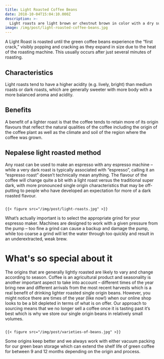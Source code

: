 ```yaml
---
title: Light Roasted Coffee Beans
date: 2018-10-04T15:04:10.000Z
description: >-
  Light roasts are light brown or chestnut brown in color with a dry surface and toasted grain taste, and with no trace of a dark (burnt or smoky) roast.
image: /img/post/light-roasted-coffee-beans.jpg
---
```


A Light Roast is roasted until the green coffee beans experience the “first crack,” visibly popping and cracking as they expand in size due to the heat of the roasting machine. This usually occurs after just several minutes of roasting.

## Characteristics
Light roasts tend to have a higher acidity (e.g. lively, bright) than medium roasts or dark roasts, which are generally sweeter with more body with a more balanced aroma and acidity.

## Benefits

A benefit of a lighter roast is that the coffee tends to retain more of its origin flavours that reflect the natural qualities of the coffee including the origin of the coffee plant as well as the climate and soil of the region where the coffee was grown.

## Nepalese light roasted method

Any roast can be used to make an espresso with any espresso machine – while a very dark roast is typically associated with “espresso”, calling it an “espresso roast” doesn’t technically mean anything. The flavour of the coffee will change quite a bit with a light roast versus the traditional super dark, with more pronounced single origin characteristics that may be off-putting to people who have developed an expectation for more of a dark roasted flavour.

<code>
{{< figure src="/img/post/light-roasts.jpg" >}}
</code>

What’s actually important is to select the appropriate grind for your espresso maker. Machines are designed to work with a given pressure from the pump – too fine a grind can cause a backup and damage the pump, while too coarse a grind will let the water through too quickly and result in an underextracted, weak brew.

# What's so special about it

The origins that are generally lightly roasted are likely to vary and change according to season. Coffee is an agricultural product and seasonality is another important aspect to take into account – different times of the year bring new and different arrivals from the most recent harvests which is a real benefit of drinking lighter roasted single origin beans. However, you might notice there are times of the year (like now!) when our online shop looks to be a bit depleted in terms of what is on offer. Our approach to sourcing means that we no longer sell a coffee once it is tasting past it’s best which is why we store our single origin beans in relatively small volumes.

<code>
{{< figure src="/img/post/varieties-of-beans.jpg" >}}
</code>

Some origins keep better and we always work with either vacuum packing for our green bean storage which can extend the shelf life of green coffee for between 9 and 12 months depending on the origin and process.
